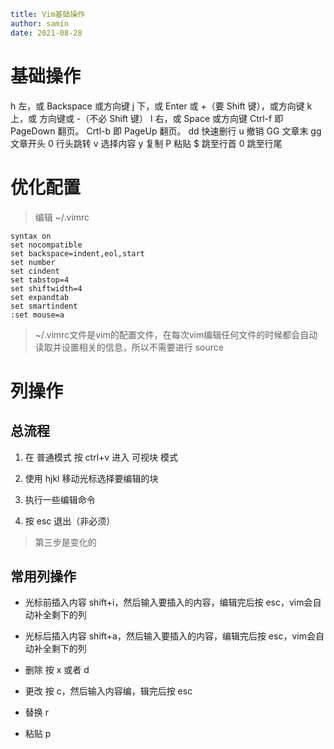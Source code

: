 ```yaml
title: Vim基础操作 
author: samin
date: 2021-08-28
```

# 基础操作

h  左，或 Backspace 或方向键
j  下，或 Enter 或 +（要 Shift 键），或方向键
k  上，或 方向键或 -（不必 Shift 键）
l  右，或 Space 或方向键
Ctrl-f    即 PageDown 翻页。
Crtl-b    即 PageUp 翻页。
dd 快速删行
u 撤销
GG 文章末
gg 文章开头
0 行头跳转
v 选择内容
y 复制
P 粘贴
$ 跳至行首
0 跳至行尾

# 优化配置

> 编辑 ~/.vimrc 

```shell
syntax on
set nocompatible
set backspace=indent,eol,start
set number
set cindent
set tabstop=4
set shiftwidth=4
set expandtab
set smartindent
:set mouse=a
```

> ~/.vimrc文件是vim的配置文件，在每次vim编辑任何文件的时候都会自动读取并设置相关的信息，所以不需要进行 source

# 列操作

## 总流程

1. 在 普通模式 按 ctrl+v 进入 可视块 模式

2. 使用 hjkl 移动光标选择要编辑的块

3. 执行一些编辑命令

4. 按 esc 退出（非必须）

> 第三步是变化的

## 常用列操作

- 光标前插入内容
  shift+i，然后输入要插入的内容，编辑完后按 esc，vim会自动补全剩下的列

- 光标后插入内容
  shift+a，然后输入要插入的内容，编辑完后按 esc，vim会自动补全剩下的列

- 删除
  按 x 或者 d

- 更改
  按 c，然后输入内容编，辑完后按 esc

- 替换
  r

- 粘贴
  p